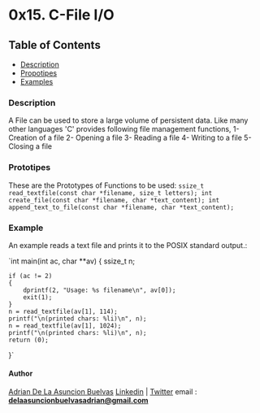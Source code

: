 # 0x15. C-File I/O


## Table of Contents
* [Description](#description)
* [Propotipes](#prototipes)
* [Examples](#examples)


### Description
A File can be used to store a large volume of persistent data. Like many other languages 'C' provides following file management functions,
1-  Creation of a file
2-  Opening a file
3-  Reading a file
4-  Writing to a file
5-  Closing a file


### Prototipes
These are the Prototypes of Functions to be used:
`
ssize_t read_textfile(const char *filename, size_t letters);
int create_file(const char *filename, char *text_content);
int append_text_to_file(const char *filename, char *text_content);
`
### Example
An example reads a text file and prints it to the POSIX standard output.:

 `int main(int ac, char **av)
{
    ssize_t n;

    if (ac != 2)
    {
        dprintf(2, "Usage: %s filename\n", av[0]);
        exit(1);
    }
    n = read_textfile(av[1], 114);
    printf("\n(printed chars: %li)\n", n);
    n = read_textfile(av[1], 1024);
    printf("\n(printed chars: %li)\n", n);
    return (0);
}`

#### Author
[Adrian De La Asuncion Buelvas](https://github.com/AdrianDeLaAsuncionBuelvas)
[Linkedin](https://www.linkedin.com/in/adrian-enrique-de-la-asuncion-buelvas-24645718a/) | [Twitter](https://twitter.com/AdrianDeLaAsun1)
email : **delaasuncionbuelvasadrian@gmail.com**